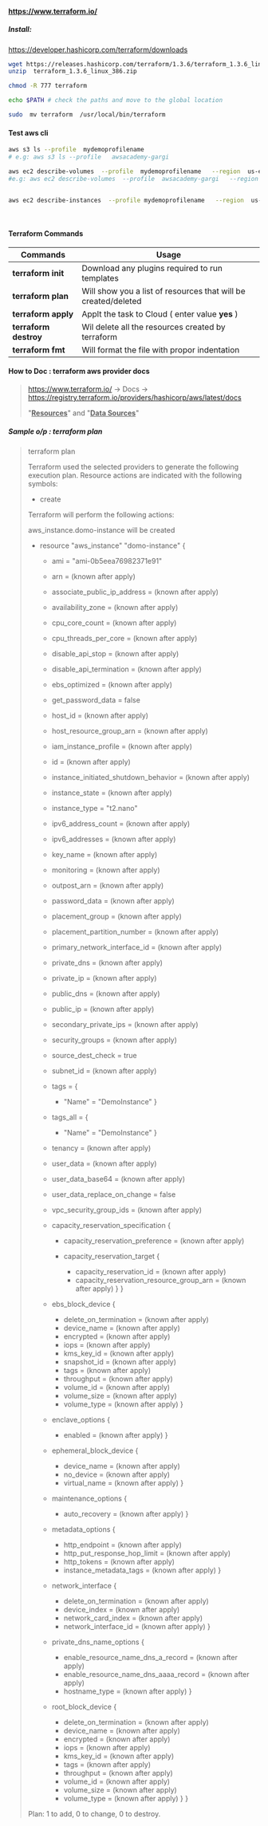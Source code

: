 #### https://www.terraform.io/

##### Install: 

https://developer.hashicorp.com/terraform/downloads

```bash
wget https://releases.hashicorp.com/terraform/1.3.6/terraform_1.3.6_linux_386.zip   
unzip  terraform_1.3.6_linux_386.zip

chmod -R 777 terraform

echo $PATH # check the paths and move to the global location 

sudo  mv terraform  /usr/local/bin/terraform 
```

#### Test aws cli

```bash
aws s3 ls --profile  mydemoprofilename 
# e.g: aws s3 ls --profile   awsacademy-gargi  

aws ec2 describe-volumes  --profile  mydemoprofilename   --region  us-east-1 
#e.g: aws ec2 describe-volumes  --profile  awsacademy-gargi   --region  us-east-1 


aws ec2 describe-instances  --profile mydemoprofilename   --region  us-east-1 

```

​						

#### Terraform Commands

| Commands              | Usage                                                        |
| --------------------- | ------------------------------------------------------------ |
| **terraform init**    | Download any plugins required to run templates               |
| **terraform plan**    | Will show you a list of resources that will be created/deleted |
| **terraform apply**   | Applt the task to Cloud ( enter value **yes** )              |
| **terraform destroy** | Wil delete all the resources created by terraform            |
| **terraform fmt**     | Will format the file with propor indentation                 |





#### How to Doc : terraform aws provider docs

> https://www.terraform.io/    ->  Docs ->  https://registry.terraform.io/providers/hashicorp/aws/latest/docs
>
> "**<u>Resources</u>**"  and "**<u>Data Sources</u>**"







##### Sample o/p : terraform plan 

> terraform plan   
>
> Terraform used the selected providers to generate the following execution plan. Resource actions are indicated with the following symbols:
>   + create
>
> Terraform will perform the following actions:
>
>    aws_instance.domo-instance will be created
>   + resource "aws_instance" "domo-instance" {
>       + ami                                  = "ami-0b5eea76982371e91"
>       + arn                                  = (known after apply)
>       + associate_public_ip_address          = (known after apply)
>       + availability_zone                    = (known after apply)
>       + cpu_core_count                       = (known after apply)
>       + cpu_threads_per_core                 = (known after apply)
>       + disable_api_stop                     = (known after apply)
>       + disable_api_termination              = (known after apply)
>       + ebs_optimized                        = (known after apply)
>       + get_password_data                    = false
>       + host_id                              = (known after apply)
>       + host_resource_group_arn              = (known after apply)
>       + iam_instance_profile                 = (known after apply)
>       + id                                   = (known after apply)
>       + instance_initiated_shutdown_behavior = (known after apply)
>       + instance_state                       = (known after apply)
>       + instance_type                        = "t2.nano"
>       + ipv6_address_count                   = (known after apply)
>       + ipv6_addresses                       = (known after apply)
>       + key_name                             = (known after apply)
>       + monitoring                           = (known after apply)
>       + outpost_arn                          = (known after apply)
>       + password_data                        = (known after apply)
>       + placement_group                      = (known after apply)
>       + placement_partition_number           = (known after apply)
>       + primary_network_interface_id         = (known after apply)
>       + private_dns                          = (known after apply)
>       + private_ip                           = (known after apply)
>       + public_dns                           = (known after apply)
>       + public_ip                            = (known after apply)
>       + secondary_private_ips                = (known after apply)
>       + security_groups                      = (known after apply)
>       + source_dest_check                    = true
>       + subnet_id                            = (known after apply)
>       + tags                                 = {
>           + "Name" = "DemoInstance"
>         }
>       + tags_all                             = {
>           + "Name" = "DemoInstance"
>         }
>       + tenancy                              = (known after apply)
>       + user_data                            = (known after apply)
>       + user_data_base64                     = (known after apply)
>       + user_data_replace_on_change          = false
>       + vpc_security_group_ids               = (known after apply)
>
>       + capacity_reservation_specification {
>           + capacity_reservation_preference = (known after apply)
>
>           + capacity_reservation_target {
>               + capacity_reservation_id                 = (known after apply)
>               + capacity_reservation_resource_group_arn = (known after apply)
>             }
>             }
>
>       + ebs_block_device {
>           + delete_on_termination = (known after apply)
>           + device_name           = (known after apply)
>           + encrypted             = (known after apply)
>           + iops                  = (known after apply)
>           + kms_key_id            = (known after apply)
>           + snapshot_id           = (known after apply)
>           + tags                  = (known after apply)
>           + throughput            = (known after apply)
>           + volume_id             = (known after apply)
>           + volume_size           = (known after apply)
>           + volume_type           = (known after apply)
>         }
>
>       + enclave_options {
>           + enabled = (known after apply)
>         }
>
>       + ephemeral_block_device {
>           + device_name  = (known after apply)
>           + no_device    = (known after apply)
>           + virtual_name = (known after apply)
>         }
>
>       + maintenance_options {
>           + auto_recovery = (known after apply)
>         }
>
>       + metadata_options {
>           + http_endpoint               = (known after apply)
>           + http_put_response_hop_limit = (known after apply)
>           + http_tokens                 = (known after apply)
>           + instance_metadata_tags      = (known after apply)
>         }
>
>       + network_interface {
>           + delete_on_termination = (known after apply)
>           + device_index          = (known after apply)
>           + network_card_index    = (known after apply)
>           + network_interface_id  = (known after apply)
>         }
>
>       + private_dns_name_options {
>           + enable_resource_name_dns_a_record    = (known after apply)
>           + enable_resource_name_dns_aaaa_record = (known after apply)
>           + hostname_type                        = (known after apply)
>         }
>
>       + root_block_device {
>           + delete_on_termination = (known after apply)
>           + device_name           = (known after apply)
>           + encrypted             = (known after apply)
>           + iops                  = (known after apply)
>           + kms_key_id            = (known after apply)
>           + tags                  = (known after apply)
>           + throughput            = (known after apply)
>           + volume_id             = (known after apply)
>           + volume_size           = (known after apply)
>           + volume_type           = (known after apply)
>         }
>         }
>
> Plan: 1 to add, 0 to change, 0 to destroy.





